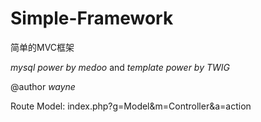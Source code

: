 # Simple-Framework
简单的MVC框架

*mysql power by medoo* and *template power by TWIG*

@author *wayne*

Route Model: index.php?g=Model&m=Controller&a=action

